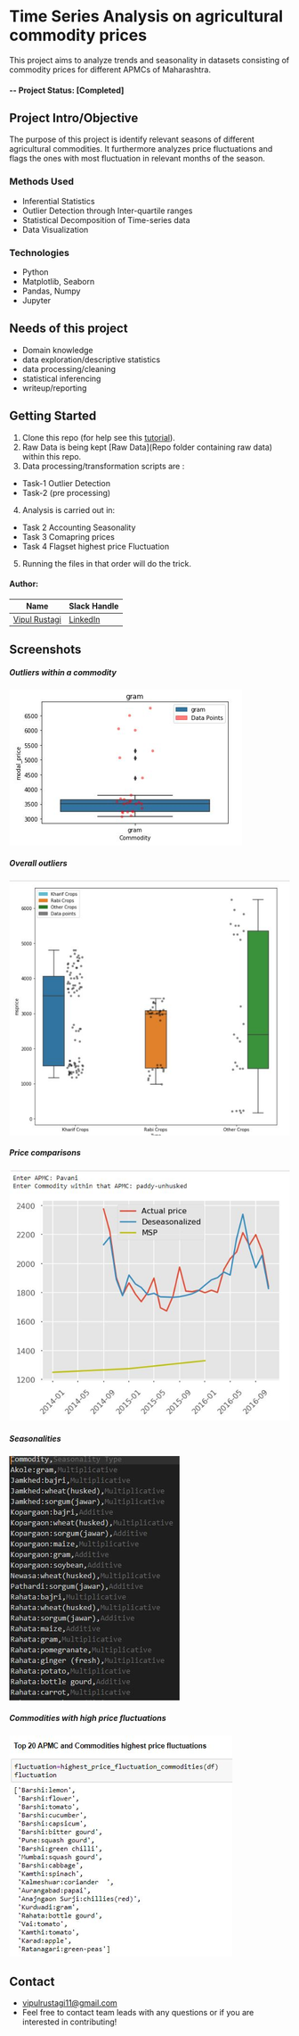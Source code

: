 # Time Series Analysis on agricultural commodity prices
This project aims to analyze trends and seasonality in datasets consisting of commodity prices for different APMCs of Maharashtra.

#### -- Project Status: [Completed]

## Project Intro/Objective

The purpose of this project is identify relevant seasons of different agricultural commodities. It furthermore analyzes price fluctuations and flags the ones with most fluctuation in relevant months of the season. 

### Methods Used
* Inferential Statistics
* Outlier Detection through Inter-quartile ranges
* Statistical Decomposition of Time-series data
* Data Visualization

### Technologies
* Python
* Matplotlib, Seaborn
* Pandas, Numpy
* Jupyter

## Needs of this project

- Domain knowledge
- data exploration/descriptive statistics
- data processing/cleaning
- statistical inferencing
- writeup/reporting


## Getting Started

1. Clone this repo (for help see this [tutorial](https://help.github.com/articles/cloning-a-repository/)).
2. Raw Data is being kept [Raw Data](Repo folder containing raw data) within this repo.
3. Data processing/transformation scripts are :  
* Task-1 Outlier Detection
* Task-2 (pre processing)
4. Analysis is carried out in:
* Task 2 Accounting Seasonality
* Task 3 Comapring prices
* Task 4 Flagset highest price Fluctuation 

5. Running the files in that order will do the trick.

#### Author:

|Name     |  Slack Handle   | 
|---------|-----------------|
|[Vipul Rustagi](https://github.com/vipul115)| [LinkedIn](https://www.linkedin.com/in/vipul-rustagi-331290150/)  | 

## Screenshots

##### Outliers within a commodity
!['1'](Screenshots/Outlierakole.JPG)

##### Overall outliers
!['1'](Screenshots/Overall.JPG)

##### Price comparisons
!['1'](Screenshots/compare.JPG)

##### Seasonalities
!['1'](Screenshots/Seasonality.JPG)

##### Commodities with high price fluctuations
!['1'](Screenshots/Flagset.JPG)

## Contact
  
* vipulrustagi11@gmail.com
* Feel free to contact team leads with any questions or if you are interested in contributing!

